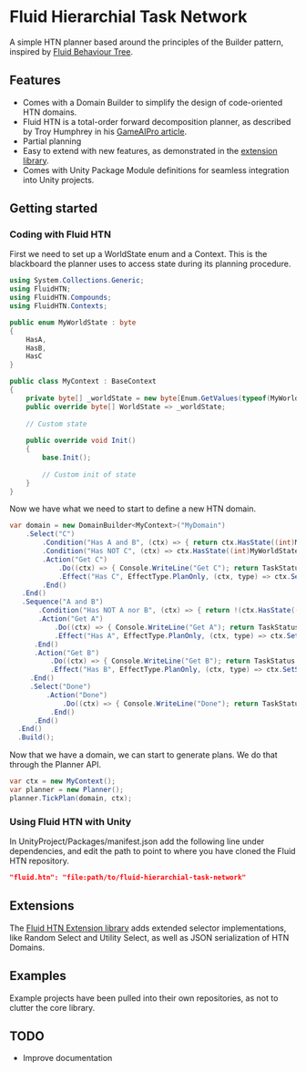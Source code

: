 # Fluid Hierarchial Task Network
A simple HTN planner based around the principles of the Builder pattern, inspired by [Fluid Behaviour Tree](https://github.com/ashblue/fluid-behavior-tree).

## Features
* Comes with a Domain Builder to simplify the design of code-oriented HTN domains.
* Fluid HTN is a total-order forward decomposition planner, as described by Troy Humphrey in his [GameAIPro article](http://www.gameaipro.com/GameAIPro/GameAIPro_Chapter12_Exploring_HTN_Planners_through_Example.pdf).
* Partial planning
* Easy to extend with new features, as demonstrated in the [extension library](https://github.com/ptrefall/fluid-hierarchial-task-network-ext).
* Comes with Unity Package Module definitions for seamless integration into Unity projects.

## Getting started
### Coding with Fluid HTN
First we need to set up a WorldState enum and a Context. This is the blackboard the planner uses to access state during its planning procedure.
```C#
using System.Collections.Generic;
using FluidHTN;
using FluidHTN.Compounds;
using FluidHTN.Contexts;

public enum MyWorldState : byte
{
    HasA,
    HasB,
    HasC
}

public class MyContext : BaseContext
{
    private byte[] _worldState = new byte[Enum.GetValues(typeof(MyWorldState)).Length];
    public override byte[] WorldState => _worldState;
    
    // Custom state
    
    public override void Init()
    {
        base.Init();
        
        // Custom init of state
    }
}
```
Now we have what we need to start to define a new HTN domain.
```C#
var domain = new DomainBuilder<MyContext>("MyDomain")
    .Select("C")
        .Condition("Has A and B", (ctx) => { return ctx.HasState((int)MyWorldState.HasA, 1) && ctx.HasState((int)MyWorldState.HasB, 1); })
        .Condition("Has NOT C", (ctx) => ctx.HasState((int)MyWorldState.HasC, 0))
        .Action("Get C")
            .Do((ctx) => { Console.WriteLine("Get C"); return TaskStatus.Success; })
            .Effect("Has C", EffectType.PlanOnly, (ctx, type) => ctx.SetState((int)MyWorldState.HasC, 1, true, type))
        .End()
   .End()
   .Sequence("A and B")
       .Condition("Has NOT A nor B", (ctx) => { return !(ctx.HasState((int)MyWorldState.HasA, 1) && ctx.HasState((int)MyWorldState.HasB, 1)); })
       .Action("Get A")
           .Do((ctx) => { Console.WriteLine("Get A"); return TaskStatus.Success; })
           .Effect("Has A", EffectType.PlanOnly, (ctx, type) => ctx.SetState((int)MyWorldState.HasA, 1, true, type))
      .End()
      .Action("Get B")
          .Do((ctx) => { Console.WriteLine("Get B"); return TaskStatus.Success; })
          .Effect("Has B", EffectType.PlanOnly, (ctx, type) => ctx.SetState((int)MyWorldState.HasB, 1, true, type))
     .End()
     .Select("Done")
         .Action("Done")
             .Do((ctx) => { Console.WriteLine("Done"); return TaskStatus.Success; })
          .End()
      .End()
  .End()
  .Build();
```
Now that we have a domain, we can start to generate plans. We do that through the Planner API.
```C#
var ctx = new MyContext();
var planner = new Planner();
planner.TickPlan(domain, ctx);
```
### Using Fluid HTN with Unity
In UnityProject/Packages/manifest.json add the following line under dependencies, and edit the path to point to where you have cloned the Fluid HTN repository.
```json
"fluid.htn": "file:path/to/fluid-hierarchial-task-network"
```

## Extensions
The [Fluid HTN Extension library](https://github.com/ptrefall/fluid-hierarchial-task-network-ext) adds extended selector implementations, like Random Select and Utility Select, as well as JSON serialization of HTN Domains.

## Examples
Example projects have been pulled into their own repositories, as not to clutter the core library.

## TODO
* Improve documentation
